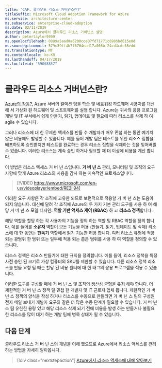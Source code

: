 ```yaml
---
title: 'CAF: 클라우드 리소스 거버넌스란?'
titleSuffix: Microsoft Cloud Adoption Framework for Azure
ms.service: architecture-center
ms.subservice: enterprise-cloud-adoption
ms.date: 02/11/2019
description: Azure에서 클라우드 리소스 거버넌스 설명
author: petertaylor9999
ms.openlocfilehash: 0989a5aad8a6290cce07fd71771c690bbd615e0d
ms.sourcegitcommit: 579c39ff4b776704ead17a006bf24cd4cdc65edd
ms.translationtype: MT
ms.contentlocale: ko-KR
ms.lasthandoff: 04/17/2019
ms.locfileid: "59068857"
---
```

<!-- markdownlint-disable MD026 -->

# <a name="what-is-cloud-resource-governance"></a>클라우드 리소스 거버넌스란?

[Azure의 작동?](what-is-azure.md), Azure 서버의 컬렉션 임을 학습 및 네트워킹 하드웨어 사용자를 대신해 서 가상화 된 하드웨어 및 소프트웨어를 실행 합니다. Azure는 귀사의 응용 프로그램 개발 및 IT 부서에서 쉽게 만들기, 읽기, 업데이트 및 필요에 따라 리소스를 삭제 하 여 agile 수 있습니다.

그러나 리소스에 대 한 무제한 액세스를 만들 수 개발자가 매우 민첩 하는 동안 예기치 않은 비용에도 발생할 수 있습니다. 예를 들어 개발 팀은 테스트를 위한 리소스 집합을 배포하도록 승인받지만 테스트를 완료하는 경우 리소스 집합을 삭제하는 것을 잊어버릴 수 있습니다. 이러한 리소스는 계속 승인 하거나 필요할 때 더 이상에 비용을 계산 합니다.

이 방법은 리소스 액세스 거 버 넌 스입니다. **거 버 넌 스** 관리, 모니터링 및 조직의 요구 사항에 맞게 Azure 리소스의 사용을 감사 하는 지속적인 프로세스입니다.

<!-- markdownlint-disable MD034 -->

> [!VIDEO https://www.microsoft.com/en-us/videoplayer/embed/RE2ii94]

<!-- markdownlint-enable MD034 -->

이러한 요구 사항은 각 조직에 고유한 되므로 보편적으로 적용할 거 버 넌 스는 도움이 되지 않습니다. 대신에 달려 각 조직에 Azure의 두 가지 기본 관리 도구를 사용 하 여 해당 거 버 넌 스 모델 디자인: **역할 기반 액세스 제어 (RBAC)** 하 고 **리소스 정책**합니다.

해당 역할을 할당 하는 각 사용자의 기능을 정의 하는 역할 및 RBAC 역할을 정의 합니다. 예를 들어를 **소유자** 역할이 모든 기능을 허용 (만들기, 읽기, 업데이트 및 삭제) 리소스에 대 한 동안는 **판독기** 역할에서 읽기 기능만 허용 합니다. 여러 리소스 유형에 적용 되는 광범위 한 범위 또는 일부에 적용 되는 좁은 범위를 사용 하 여 역할을 정의할 수 있습니다.

리소스 정책은 리소스 만들기에 대한 규칙을 정의합니다. 예를 들어, 리소스 정책을 특정 사전 승인 된 크기로 가상 컴퓨터의 SKU를 제한할 수 있습니다. 다른 리소스 정책 리소스를 만들 요청 될 때는 할당 된 비용 센터에 대 한 태그의 응용 프로그램을 적용 수 있습니다.

이러한 도구를 구성할 때에 거 버 넌 스 및 조직의 생산성 균형을 유지 해야 합니다. 더 제한적인 거 버 넌 스 정책 덜 민첩 한 개발자 및 IT 근로자 업체 됩니다. 제한적인 거 버 넌 스 정책의 양식을 작성 하거나 리소스를 수동으로 만들려면 거 버 넌 스 팀의 구성원 전자 메일 보내기 개발자 요구와 같은 더 많은 수동 단계가 필요할 수 있습니다. 거 버 넌 스 팀 유한한 용량 있고 해당 리소스 삭제 되기 전에 비용을 발생 하는 만들거나 불필요 한 리소스를 많이 대기 하는 개발 팀에 병목 상태가 될 수 있습니다.

## <a name="next-steps"></a>다음 단계

클라우드 리소스 거 버 넌 스의 개념을 이해 했으므로 Azure에서 리소스 액세스를 관리 하는 방법을 자세히 알아봅니다.

> [!div class="nextstepaction"]
> [Azure에서 리소스 액세스에 대해 알아보기](azure-resource-access.md)
